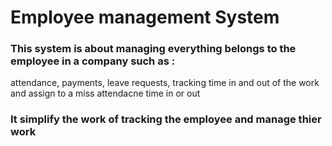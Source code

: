 # Employee management System
### This system is about managing everything belongs to the employee in a company such as : 
attendance, payments, leave requests, tracking time in and out of the work and assign to a miss attendacne time in or out
### It simplify the work of tracking the employee and manage thier work
